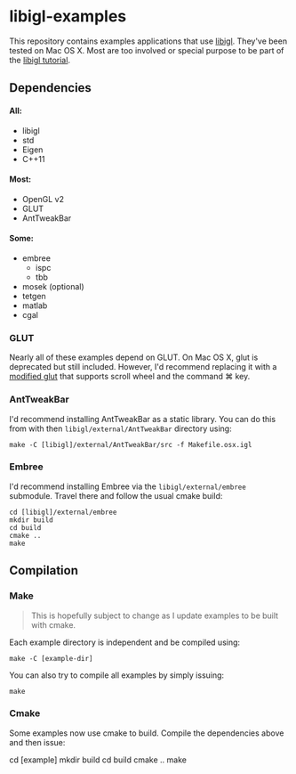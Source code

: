 # libigl-examples

This repository contains examples applications that use
[libigl](libigl.github.io/libigl/). They've been tested on Mac OS X. Most are
too involved or special purpose to be part of the [libigl
tutorial](libigl.github.io/libigl/tutorial/tutorial.html).

## Dependencies

#### All:

- libigl
- std
- Eigen
- C++11

#### Most:

- OpenGL v2
- GLUT
- AntTweakBar

#### Some:

- embree
  - ispc
  - tbb
- mosek (optional)
- tetgen
- matlab
- cgal

### GLUT

Nearly all of these examples depend on GLUT. On Mac OS X, glut is deprecated
but still included. However, I'd recommend replacing it with a [modified
glut](https://github.com/alecjacobson/glut) that supports scroll wheel and the
command ⌘ key. 

### AntTweakBar

I'd recommend installing AntTweakBar as a static library. You can do this from
with then `libigl/external/AntTweakBar` directory using:

    make -C [libigl]/external/AntTweakBar/src -f Makefile.osx.igl

### Embree

I'd recommend installing Embree via the `libigl/external/embree` submodule.
Travel there and follow the usual cmake build:

    cd [libigl]/external/embree
    mkdir build
    cd build
    cmake ..
    make

## Compilation

### Make

> This is hopefully subject to change as I update examples to be built with
> cmake.

Each example directory is independent and be compiled using:

    make -C [example-dir]

You can also try to compile all examples by simply issuing:

    make

### Cmake

Some examples now use cmake to build. Compile the dependencies above and then
issue:

   cd [example]
   mkdir build
   cd build
   cmake ..
   make

